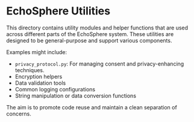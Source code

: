 # EchoSphere Utilities

This directory contains utility modules and helper functions that are used across different parts of the EchoSphere system. These utilities are designed to be general-purpose and support various components.

Examples might include:
- `privacy_protocol.py`: For managing consent and privacy-enhancing techniques.
- Encryption helpers
- Data validation tools
- Common logging configurations
- String manipulation or data conversion functions

The aim is to promote code reuse and maintain a clean separation of concerns.
